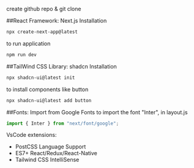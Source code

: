 create github repo & git clone

##React Framework: Next.js
Installation
```bash
npx create-next-app@latest
```
to run application
```bash
npm run dev
```

##TailWind CSS Library: shadcn
Installation
```bash
npx shadcn-ui@latest init
```
to install components like button
```bash
npx shadcn-ui@latest add button
```

##Fonts: Import from Google Fonts
to import the font "Inter", in layout.js
```jsx
import { Inter } from "next/font/google";
```

VsCode extensions: 
- PostCSS Language Support
- ES7+ React/Redux/React-Native
- Tailwind CSS IntelliSense